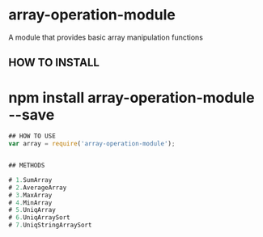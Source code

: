# array-operation-module
A module that provides basic array manipulation functions

## HOW TO INSTALL
# npm install array-operation-module --save


```javascript
## HOW TO USE
var array = require('array-operation-module');


## METHODS

# 1.SumArray
# 2.AverageArray
# 3.MaxArray
# 4.MinArray
# 5.UniqArray
# 6.UniqArraySort
# 7.UniqStringArraySort

